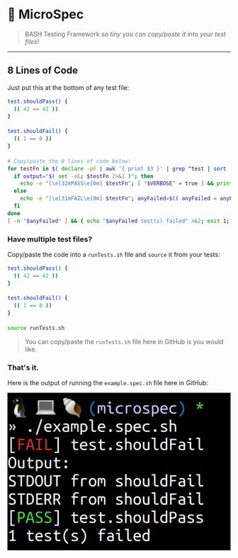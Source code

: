 # 🧫 MicroSpec

> BASH Testing Framework _so tiny you can copy/paste it into your test files!_

---

## 8 Lines of Code

Just put this at the bottom of any test file:

```sh
test.shouldPass() {
  (( 42 == 42 ))
}

test.shouldFail() {
  (( 1 == 0 ))
}

# Copy/paste the 8 lines of code below:
for testFn in $( declare -pF | awk '{ print $3 }' | grep ^test | sort -R ); do
  if output="$( set -eE; $testFn 2>&1 )"; then
    echo -e "[\e[32mPASS\e[0m] $testFn"; [ "$VERBOSE" = true ] && printf '%s\n%s\n' Output: "$output"
  else
    echo -e "[\e[31mFAIL\e[0m] $testFn"; anyFailed=$(( anyFailed = anyFailed + 1 )); printf '%s\n%s\n' Output: "$output"
  fi
done
[ -n "$anyFailed" ] && { echo "$anyFailed test(s) failed" >&2; exit 1; }
```

### Have multiple test files?

Copy/paste the code into a `runTests.sh` file and `source` it from your tests:

```sh
test.shouldPass() {
  (( 42 == 42 ))
}

test.shouldFail() {
  (( 1 == 0 ))
}

source runTests.sh
```

> You can copy/paste the `runTests.sh` file here in GitHub is you would like.

### That's it.

Here is the output of running the `example.spec.sh` file here in GitHub:

![Screenshot of MicroSpec output](screenshot.png)